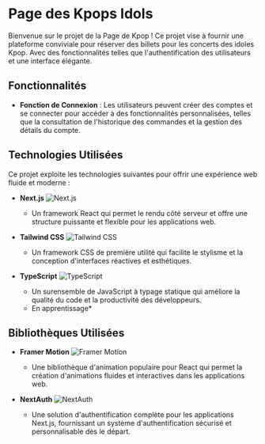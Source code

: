 # Page des Kpops Idols

Bienvenue sur le projet de la Page de Kpop ! Ce projet vise à fournir une plateforme conviviale pour réserver des billets pour les concerts des idoles Kpop. Avec des fonctionnalités telles que l'authentification des utilisateurs et une interface élégante.

## Fonctionnalités

- **Fonction de Connexion** : Les utilisateurs peuvent créer des comptes et se connecter pour accéder à des fonctionnalités personnalisées, telles que la consultation de l'historique des commandes et la gestion des détails du compte.

## Technologies Utilisées

Ce projet exploite les technologies suivantes pour offrir une expérience web fluide et moderne :

- **Next.js**
  ![Next.js](https://img.shields.io/badge/Next.js%20-%23000000.svg?logo=next.js&logoColor=%23FFFFFF) 
  - Un framework React qui permet le rendu côté serveur et offre une structure puissante et flexible pour les applications web.

- **Tailwind CSS**
  ![Tailwind CSS](https://img.shields.io/badge/Tailwind%20CSS%20-%231a202c.svg?logo=tailwind-css&logoColor=%2361dafb)
  - Un framework CSS de première utilité qui facilite le stylisme et la conception d'interfaces réactives et esthétiques.

- **TypeScript**
  ![TypeScript](https://img.shields.io/badge/TypeScript%20-%23007ACC.svg?logo=typescript&logoColor=white)
  - Un surensemble de JavaScript à typage statique qui améliore la qualité du code et la productivité des développeurs. 
  - En apprentissage*

## Bibliothèques Utilisées

- **Framer Motion**
  ![Framer Motion](https://img.shields.io/badge/Framer%20Motion-v2.0.0-blue) 
  - Une bibliothèque d'animation populaire pour React qui permet la création d'animations fluides et interactives dans les applications web.

- **NextAuth**
  ![NextAuth](https://img.shields.io/badge/NextAuth-vX.X.X-blue)
  - Une solution d'authentification complète pour les applications Next.js, fournissant un système d'authentification sécurisé et personnalisable dès le départ.


